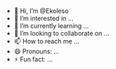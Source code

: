 - 👋 Hi, I’m @Ekoleso
- 👀 I’m interested in ...
- 🌱 I’m currently learning ...
- 💞️ I’m looking to collaborate on ...
- 📫 How to reach me ...
- 😄 Pronouns: ...
- ⚡ Fun fact: ...

<!---
Ekoleso/Ekoleso is a ✨ special ✨ repository because its `README.md` (this file) appears on your GitHub profile.
You can click the Preview link to take a look at your changes.
--->

